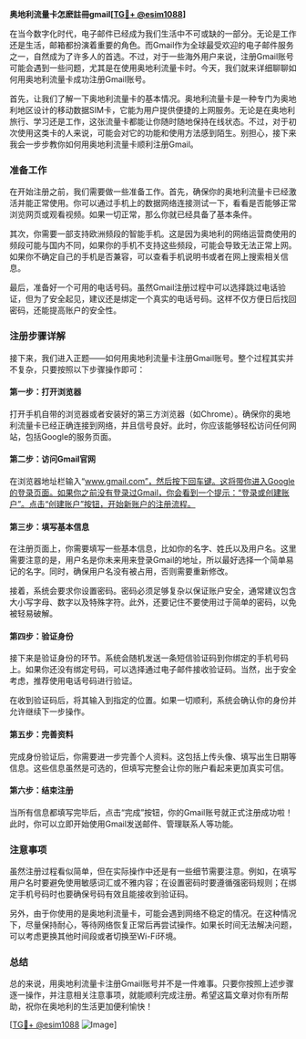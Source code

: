 **奥地利流量卡怎麽註冊gmail[[TG💪+ @esim1088](https://t.me/s/esim1088)]**

在当今数字化时代，电子邮件已经成为我们生活中不可或缺的一部分。无论是工作还是生活，邮箱都扮演着重要的角色。而Gmail作为全球最受欢迎的电子邮件服务之一，自然成为了许多人的首选。不过，对于一些海外用户来说，注册Gmail账号可能会遇到一些问题，尤其是在使用奥地利流量卡时。今天，我们就来详细聊聊如何用奥地利流量卡成功注册Gmail账号。

首先，让我们了解一下奥地利流量卡的基本情况。奥地利流量卡是一种专门为奥地利地区设计的移动数据SIM卡，它能为用户提供便捷的上网服务。无论是在奥地利旅行、学习还是工作，这张流量卡都能让你随时随地保持在线状态。不过，对于初次使用这类卡的人来说，可能会对它的功能和使用方法感到陌生。别担心，接下来我会一步步教你如何用奥地利流量卡顺利注册Gmail。

### 准备工作

在开始注册之前，我们需要做一些准备工作。首先，确保你的奥地利流量卡已经激活并能正常使用。你可以通过手机上的数据网络连接测试一下，看看是否能够正常浏览网页或观看视频。如果一切正常，那么你就已经具备了基本条件。

其次，你需要一部支持欧洲频段的智能手机。这是因为奥地利的网络运营商使用的频段可能与国内不同，如果你的手机不支持这些频段，可能会导致无法正常上网。如果你不确定自己的手机是否兼容，可以查看手机说明书或者在网上搜索相关信息。

最后，准备好一个可用的电话号码。虽然Gmail注册过程中可以选择跳过电话验证，但为了安全起见，建议还是绑定一个真实的电话号码。这样不仅方便日后找回密码，还能提高账户的安全性。

### 注册步骤详解

接下来，我们进入正题——如何用奥地利流量卡注册Gmail账号。整个过程其实并不复杂，只要按照以下步骤操作即可：

#### 第一步：打开浏览器

打开手机自带的浏览器或者安装好的第三方浏览器（如Chrome）。确保你的奥地利流量卡已经正确连接到网络，并且信号良好。此时，你应该能够轻松访问任何网站，包括Google的服务页面。

#### 第二步：访问Gmail官网

在浏览器地址栏输入“www.gmail.com”，然后按下回车键。这将带你进入Google的登录页面。如果你之前没有登录过Gmail，你会看到一个提示：“登录或创建账户”。点击“创建账户”按钮，开始新账户的注册流程。

#### 第三步：填写基本信息

在注册页面上，你需要填写一些基本信息，比如你的名字、姓氏以及用户名。这里需要注意的是，用户名是你未来用来登录Gmail的地址，所以最好选择一个简单易记的名字。同时，确保用户名没有被占用，否则需要重新修改。

接着，系统会要求你设置密码。密码必须足够复杂以保证账户安全，通常建议包含大小写字母、数字以及特殊字符。此外，还要记住不要使用过于简单的密码，以免被轻易破解。

#### 第四步：验证身份

接下来是验证身份的环节。系统会随机发送一条短信验证码到你绑定的手机号码上。如果你还没有绑定号码，可以选择通过电子邮件接收验证码。当然，出于安全考虑，推荐使用电话号码进行验证。

在收到验证码后，将其输入到指定的位置。如果一切顺利，系统会确认你的身份并允许继续下一步操作。

#### 第五步：完善资料

完成身份验证后，你需要进一步完善个人资料。这包括上传头像、填写出生日期等信息。这些信息虽然是可选的，但填写完整会让你的账户看起来更加真实可信。

#### 第六步：结束注册

当所有信息都填写完毕后，点击“完成”按钮，你的Gmail账号就正式注册成功啦！此时，你可以立即开始使用Gmail发送邮件、管理联系人等功能。

### 注意事项

虽然注册过程看似简单，但在实际操作中还是有一些细节需要注意。例如，在填写用户名时要避免使用敏感词汇或不雅内容；在设置密码时要遵循强密码规则；在绑定手机号码时也要确保号码有效且能接收到验证码。

另外，由于你使用的是奥地利流量卡，可能会遇到网络不稳定的情况。在这种情况下，尽量保持耐心，等待网络恢复正常后再尝试操作。如果长时间无法解决问题，可以考虑更换其他时间段或者切换至Wi-Fi环境。

### 总结

总的来说，用奥地利流量卡注册Gmail账号并不是一件难事。只要你按照上述步骤逐一操作，并注意相关注意事项，就能顺利完成注册。希望这篇文章对你有所帮助，祝你在奥地利的生活更加便利愉快！

[[TG💪+ @esim1088](https://t.me/s/esim1088) ![Image](https://i.postimg.cc/4NQfJmqS/Snipaste-2025-05-13-00-14-12.png)]